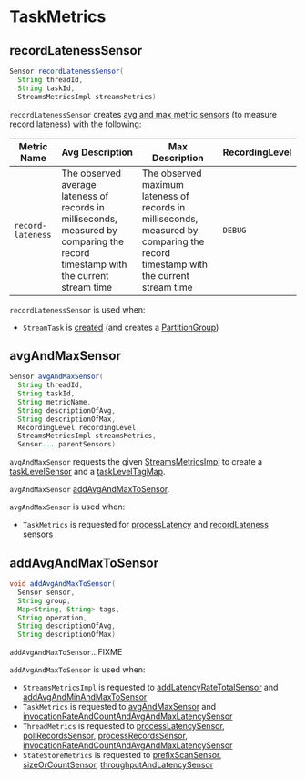 # TaskMetrics

## <span id="recordLatenessSensor"> recordLatenessSensor

```java
Sensor recordLatenessSensor(
  String threadId,
  String taskId,
  StreamsMetricsImpl streamsMetrics)
```

`recordLatenessSensor` creates [avg and max metric sensors](#avgAndMaxSensor) (to measure record lateness)   with the following:

Metric Name | Avg Description | Max Description | RecordingLevel
------------|-----------------|-----------------|---------------
 `record-lateness` | The observed average lateness of records in milliseconds, measured by comparing the record timestamp with the current stream time | The observed maximum lateness of records in milliseconds, measured by comparing the record timestamp with the current stream time | `DEBUG`

`recordLatenessSensor` is used when:

* `StreamTask` is [created](../StreamTask.md#recordLatenessSensor) (and creates a [PartitionGroup](../PartitionGroup.md#recordLatenessSensor))

## <span id="avgAndMaxSensor"> avgAndMaxSensor

```java
Sensor avgAndMaxSensor(
  String threadId,
  String taskId,
  String metricName,
  String descriptionOfAvg,
  String descriptionOfMax,
  RecordingLevel recordingLevel,
  StreamsMetricsImpl streamsMetrics,
  Sensor... parentSensors)
```

`avgAndMaxSensor` requests the given [StreamsMetricsImpl](StreamsMetricsImpl.md) to create a [taskLevelSensor](StreamsMetricsImpl.md#taskLevelSensor) and a [taskLevelTagMap](StreamsMetricsImpl.md#taskLevelTagMap).

`avgAndMaxSensor` [addAvgAndMaxToSensor](#addAvgAndMaxToSensor).

`avgAndMaxSensor` is used when:

* `TaskMetrics` is requested for [processLatency](#processLatencySensor) and [recordLateness](#recordLatenessSensor) sensors

## <span id="addAvgAndMaxToSensor"> addAvgAndMaxToSensor

```java
void addAvgAndMaxToSensor(
  Sensor sensor,
  String group,
  Map<String, String> tags,
  String operation,
  String descriptionOfAvg,
  String descriptionOfMax)
```

`addAvgAndMaxToSensor`...FIXME

`addAvgAndMaxToSensor` is used when:

* `StreamsMetricsImpl` is requested to [addLatencyRateTotalSensor](StreamsMetricsImpl.md#addLatencyRateTotalSensor) and [addAvgAndMinAndMaxToSensor](StreamsMetricsImpl.md#addAvgAndMinAndMaxToSensor)
* `TaskMetrics` is requested to [avgAndMaxSensor](#avgAndMaxSensor) and [invocationRateAndCountAndAvgAndMaxLatencySensor](#invocationRateAndCountAndAvgAndMaxLatencySensor)
* `ThreadMetrics` is requested to [processLatencySensor](ThreadMetrics.md#processLatencySensor), [pollRecordsSensor](ThreadMetrics.md#pollRecordsSensor), [processRecordsSensor](ThreadMetrics.md#processRecordsSensor), [invocationRateAndCountAndAvgAndMaxLatencySensor](ThreadMetrics.md#invocationRateAndCountAndAvgAndMaxLatencySensor)
* `StateStoreMetrics` is requested to [prefixScanSensor](StateStoreMetrics.md#prefixScanSensor), [sizeOrCountSensor](StateStoreMetrics.md#sizeOrCountSensor), [throughputAndLatencySensor](StateStoreMetrics.md#throughputAndLatencySensor)
